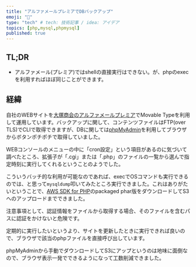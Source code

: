 ```yaml
---
title: "アルファメールプレミアでDBバックアップ"
emoji: "💭"
type: "tech" # tech: 技術記事 / idea: アイデア
topics: [php,mysql,phpmysql]
published: true
---
```


## TL;DR

* アルファメール(プレミア)ではshellの直接実行はできない。が、phpのexecを利用すればほぼ同じことができます。

## 経緯

自社のWEBサイトを[大塚商会のアルファメールプレミア](https://webdirect.tanomail.com/alphamail/mitsumori/course.html)でMovable Typeを利用して運用しています。バックアップに関して、コンテンツファイルはFTP(over TLS)でCLIで取得できますが、DBに関しては[phpMyAdmin](https://www.phpmyadmin.net/)を利用してブラウザからボタンポチポチで取得していました。

WEBコンソールのメニューの中に「cron設定」という項目があるのに気づいて調べたところ、拡張子が「.cgi」または「.php」のファイルの一覧から選んで指定時刻に実行してくれるということのようでした。

こういうバッチ的な利用が可能なのであれば、execでOSコマンドも実行できるのでは、と思って`mysqldump`叩いてみたところ実行できました。これはありがたいということで、[AWS SDK for PHP](https://docs.aws.amazon.com/sdk-for-php/v3/developer-guide/getting-started_installation.html)のpackaged phar版をダウンロードしてS3へのアップロードまでできました。

注意事項として、認証情報をファイルから取得する場合、そのファイルを含むパスに認証をかけないと危険です。

定期的に実行したいというより、サイトを更新したときに実行できれば良いので、ブラウザで該当のphpファイルを直接呼び出しています。

phpMyAdminから手動でダウンロードしてS3にアップというのは地味に面倒なので、ブラウザ表示一発でできるようになって工数削減できました。